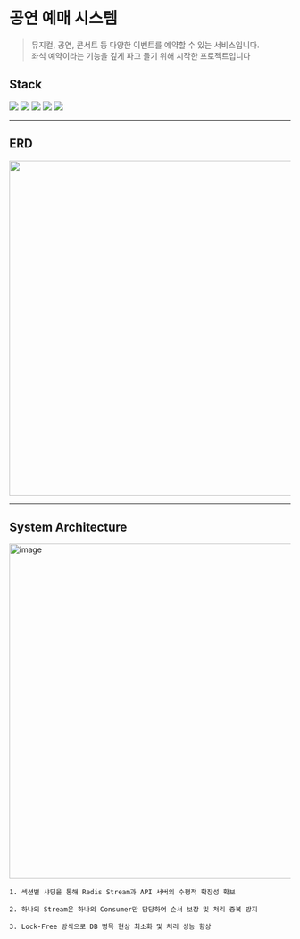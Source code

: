 # 공연 예매 시스템

> 뮤지컬, 공연, 콘서트 등 다양한 이벤트를 예약할 수 있는 서비스입니다. <br> 좌석 예약이라는 기능을 깊게 파고 들기 위해 시작한 프로젝트입니다


## Stack

<div>
  <img src="https://img.shields.io/badge/Java17-red?style=for-the-badge&logo=Java&logoColor=white"/></a> 
  <img src="https://img.shields.io/badge/Spring_Boot-6DB33F?style=for-the-badge&logo=springboot&logoColor=white"/>
  <img src="https://img.shields.io/badge/Mysql-4479A1?style=for-the-badge&logo=MySql&logoColor=white"/></a>
<img src="https://img.shields.io/badge/Redis-DC382D?style=for-the-badge&logo=Redis&logoColor=white">
<img src="https://img.shields.io/badge/JPA-FF3621?style=for-the-badge&logo=Databricks&logoColor=white">
</div>

---

## ERD

<img src="https://github.com/user-attachments/assets/60055330-7b04-4c3e-8c49-ccbb588bf5db" width="900" height="600"/>

---

## System Architecture

<img width="953" alt="image" src="https://github.com/user-attachments/assets/b0b45c9a-760a-4ff1-8c4c-46eccd7a0612" width="900" height="600"/>

```
1. 섹션별 샤딩을 통해 Redis Stream과 API 서버의 수평적 확장성 확보

2. 하나의 Stream은 하나의 Consumer만 담당하여 순서 보장 및 처리 중복 방지

3. Lock-Free 방식으로 DB 병목 현상 최소화 및 처리 성능 향상
```

